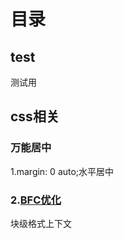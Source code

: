 # 目录
## test
测试用
<my-button></my-button>
## css相关
### 万能居中
1.margin: 0 auto;水平居中


### 2.[BFC优化](http://www.baidu.com)
块级格式上下文